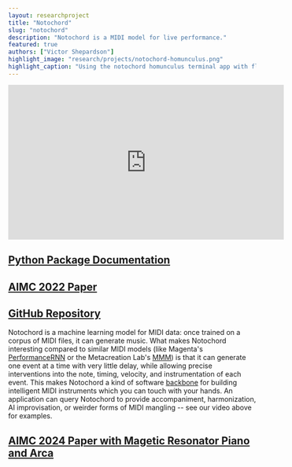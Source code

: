 ```yaml
---
layout: researchproject
title: "Notochord"
slug: "notochord"
description: "Notochord is a MIDI model for live performance."
featured: true
authors: ["Victor Shepardson"]
highlight_image: "research/projects/notochord-homunculus.png"
highlight_caption: "Using the notochord homunculus terminal app with fluidsynth."
---
```


<!-- <figure> -->
<iframe width="560" height="315" src="https://www.youtube.com/embed/mkBKAyudL0A" title="YouTube video player" frameborder="0" allow="accelerometer; clipboard-write; encrypted-media; gyroscope; picture-in-picture" allowfullscreen></iframe>
<!-- <figcaption>AIMC 2022 video presentation</figcaption> -->
<!-- </figure> -->


## <a href="https://intelligent-instruments-lab.github.io/notochord/" title="documentation">Python Package Documentation</a>

## <a href="https://zenodo.org/record/7088404" title="paper">AIMC 2022 Paper</a>

## <a href="https://github.com/Intelligent-Instruments-Lab/notochord" title="repo">GitHub Repository</a>

Notochord is a machine learning model for MIDI data: once trained on a corpus of MIDI files, it can generate music. 
What makes Notochord interesting compared to similar MIDI models 
(like Magenta's <a href="https://magenta.tensorflow.org/performance-rnn" title="PerformanceRNN">PerformanceRNN</a> 
or the Metacreation Lab's <a href="https://jeffreyjohnens.github.io/MMM/" title="MMM">MMM</a>) 
is that it can generate one event at a time with very little delay, while allowing precise interventions into the note, timing, velocity, and instrumentation of each event. 
This makes Notochord a kind of software <a href="https://en.wikipedia.org/wiki/Notochord" title="wiki">backbone</a> for building intelligent MIDI instruments which you can touch with your hands. An application can query Notochord to provide accompaniment, harmonization, AI improvisation, or weirder forms of MIDI mangling -- see our video above for examples.

<script>
  import CaptionedImage from "../../components/Images/CaptionedImage.svelte"
</script>

<CaptionedImage
  src="research/projects/notochord-diagram.png"
  alt="A block diagram describing the Notochord model architecture."
  caption="Architecture of the Notochord model (from the paper)."/>

<CaptionedImage
  src="research/projects/notochord-action.jpg"
  alt="A screenshot of multiple code windows and video capture of a hand playing on a MIDI controller."
  caption="Using notochord with a MIDI controller and SuperCollider"/>

## <a href="https://aimc2024.pubpub.org/pub/0lh6s86c/release/1" title="paper">AIMC 2024 Paper with Magetic Resonator Piano and Arca</a>